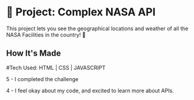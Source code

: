 # 🚀 Project: Complex NASA API

This project lets you see the geographical locations and weather of all the NASA Facilities in the country! 🌇



## How It's Made
#Tech Used: 
HTML | CSS | JAVASCRIPT 

5 - I completed the challenge

4 - I feel okay about my code, and excited to learn more about APIs. 
